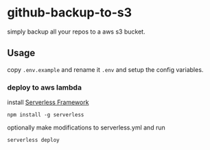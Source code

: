# github-backup-to-s3

simply backup all your repos to a aws s3 bucket.

## Usage

copy `.env.example` and rename it `.env` and setup the config variables.


### deploy to aws lambda

install [Serverless Framework](https://github.com/serverless/serverless)
```
npm install -g serverless
```

optionally make modifications to serverless.yml and run

```serverless deploy```
